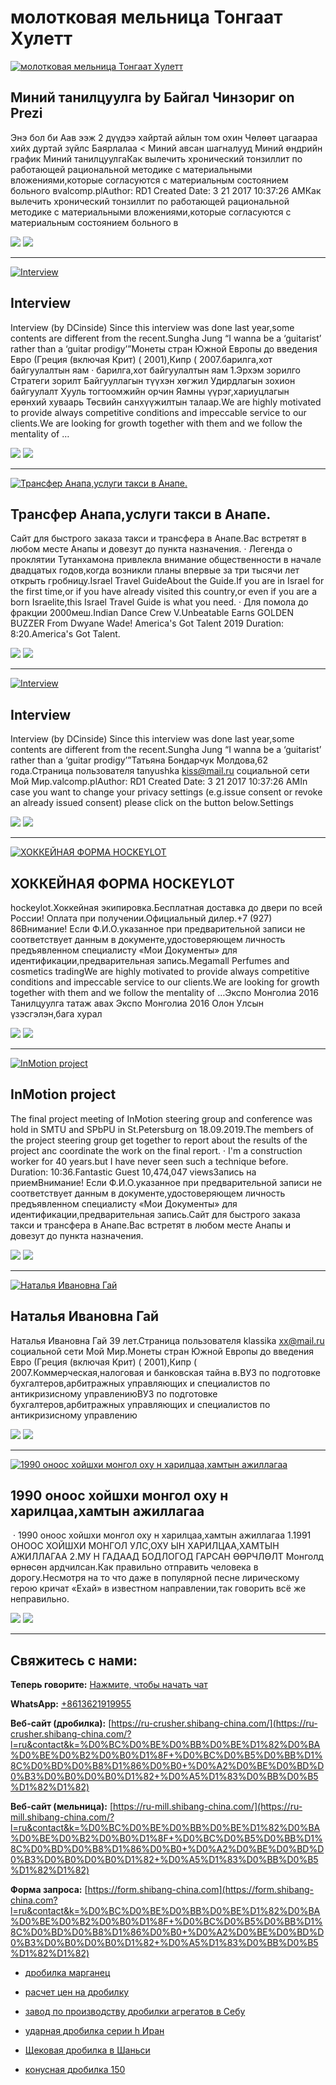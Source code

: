 # молотковая мельница Тонгаат Хулетт

<a href="https://swt.shibang-china.com/?l=ru&img&k=%D0%BC%D0%BE%D0%BB%D0%BE%D1%82%D0%BA%D0%BE%D0%B2%D0%B0%D1%8F+%D0%BC%D0%B5%D0%BB%D1%8C%D0%BD%D0%B8%D1%86%D0%B0+%D0%A2%D0%BE%D0%BD%D0%B3%D0%B0%D0%B0%D1%82+%D0%A5%D1%83%D0%BB%D0%B5%D1%82%D1%82" target="_blank">![молотковая мельница Тонгаат Хулетт](http://static.shibang-china.com/all-800x300/316.jpg)</a>

## Миний танилцуулга by Байгал Чинзориг on Prezi
Энэ бол би Аав ээж 2 дүүдээ хайртай айлын том охин Чөлөөт цагаараа хийх дуртай зүйлс Баярлалаа &lt; Миний авсан шагналууд Миний өндрийн график Миний танилцуулгаКак вылечить хронический тонзиллит по работающей рациональной методике с материальными вложениями,которые согласуются с материальным состоянием больного вvalcomp.plAuthor: RD1 Created Date: 3 21 2017 10:37:26 AMКак вылечить хронический тонзиллит по работающей рациональной методике с материальными вложениями,которые согласуются с материальным состоянием больного в


<a href="https://whatsapp.shibangsoft.com/WhatsApp.php" target="_blank" title="WhatsApp">![](http://static.shibang-china.com/icon/whatsapp.png)</a> <a href="https://swt.shibang-china.com/?l=ru&icon&k=%D0%BC%D0%BE%D0%BB%D0%BE%D1%82%D0%BA%D0%BE%D0%B2%D0%B0%D1%8F+%D0%BC%D0%B5%D0%BB%D1%8C%D0%BD%D0%B8%D1%86%D0%B0+%D0%A2%D0%BE%D0%BD%D0%B3%D0%B0%D0%B0%D1%82+%D0%A5%D1%83%D0%BB%D0%B5%D1%82%D1%82" target="_blank">![](http://static.shibang-china.com/icon/chat-ru.png)</a>

---

<a href="https://swt.shibang-china.com/?l=ru&img&k=%D0%BC%D0%BE%D0%BB%D0%BE%D1%82%D0%BA%D0%BE%D0%B2%D0%B0%D1%8F+%D0%BC%D0%B5%D0%BB%D1%8C%D0%BD%D0%B8%D1%86%D0%B0+%D0%A2%D0%BE%D0%BD%D0%B3%D0%B0%D0%B0%D1%82+%D0%A5%D1%83%D0%BB%D0%B5%D1%82%D1%82" target="_blank">![Interview](http://static.shibang-china.com/all-800x300/209.jpg)</a>

## Interview
Interview (by DCinside) Since this interview was done last year,some contents are different from the recent.Sungha Jung “I wanna be a ‘guitarist’ rather than a ‘guitar prodigy’”Монеты стран Южной Европы до введения Евро (Греция (включая Крит) ( 2001),Кипр ( 2007.барилга,хот байгуулалтын яам&nbsp;&#0183;&#32;барилга,хот байгуулалтын яам 1.Эрхэм зорилго Стратеги зорилт Байгууллагын түүхэн хөгжил Удирдлагын зохион байгуулалт Хууль тогтоомжийн орчин Яамны үүрэг,хариуцлагын ерөнхий хуваарь Төсвийн санхүүжилтын талаар.We are highly motivated to provide always competitive conditions and impeccable service to our clients.We are looking for growth together with them and we follow the mentality of …


<a href="https://whatsapp.shibangsoft.com/WhatsApp.php" target="_blank" title="WhatsApp">![](http://static.shibang-china.com/icon/whatsapp.png)</a> <a href="https://swt.shibang-china.com/?l=ru&icon&k=%D0%BC%D0%BE%D0%BB%D0%BE%D1%82%D0%BA%D0%BE%D0%B2%D0%B0%D1%8F+%D0%BC%D0%B5%D0%BB%D1%8C%D0%BD%D0%B8%D1%86%D0%B0+%D0%A2%D0%BE%D0%BD%D0%B3%D0%B0%D0%B0%D1%82+%D0%A5%D1%83%D0%BB%D0%B5%D1%82%D1%82" target="_blank">![](http://static.shibang-china.com/icon/chat-ru.png)</a>

---

<a href="https://swt.shibang-china.com/?l=ru&img&k=%D0%BC%D0%BE%D0%BB%D0%BE%D1%82%D0%BA%D0%BE%D0%B2%D0%B0%D1%8F+%D0%BC%D0%B5%D0%BB%D1%8C%D0%BD%D0%B8%D1%86%D0%B0+%D0%A2%D0%BE%D0%BD%D0%B3%D0%B0%D0%B0%D1%82+%D0%A5%D1%83%D0%BB%D0%B5%D1%82%D1%82" target="_blank">![Трансфер Анапа,услуги такси в Анапе.](http://static.shibang-china.com/all-800x300/925.jpg)</a>

## Трансфер Анапа,услуги такси в Анапе.
Сайт для быстрого заказа такси и трансфера в Анапе.Вас встретят в любом месте Анапы и довезут до пункта назначения.&nbsp;&#0183;&#32;Легенда о проклятии Тутанхамона привлекла внимание общественности в начале двадцатых годов,когда возникли планы впервые за три тысячи лет открыть гробницу.Israel Travel GuideAbout the Guide.If you are in Israel for the first time,or if you have already visited this country,or even if you are a born Israelite,this Israel Travel Guide is what you need.&nbsp;&#0183;&#32;Для помола до фракции 2000меш.Indian Dance Crew V.Unbeatable Earns GOLDEN BUZZER From Dwyane Wade! America's Got Talent 2019 Duration: 8:20.America's Got Talent.


<a href="https://whatsapp.shibangsoft.com/WhatsApp.php" target="_blank" title="WhatsApp">![](http://static.shibang-china.com/icon/whatsapp.png)</a> <a href="https://swt.shibang-china.com/?l=ru&icon&k=%D0%BC%D0%BE%D0%BB%D0%BE%D1%82%D0%BA%D0%BE%D0%B2%D0%B0%D1%8F+%D0%BC%D0%B5%D0%BB%D1%8C%D0%BD%D0%B8%D1%86%D0%B0+%D0%A2%D0%BE%D0%BD%D0%B3%D0%B0%D0%B0%D1%82+%D0%A5%D1%83%D0%BB%D0%B5%D1%82%D1%82" target="_blank">![](http://static.shibang-china.com/icon/chat-ru.png)</a>

---

<a href="https://swt.shibang-china.com/?l=ru&img&k=%D0%BC%D0%BE%D0%BB%D0%BE%D1%82%D0%BA%D0%BE%D0%B2%D0%B0%D1%8F+%D0%BC%D0%B5%D0%BB%D1%8C%D0%BD%D0%B8%D1%86%D0%B0+%D0%A2%D0%BE%D0%BD%D0%B3%D0%B0%D0%B0%D1%82+%D0%A5%D1%83%D0%BB%D0%B5%D1%82%D1%82" target="_blank">![Interview](http://static.shibang-china.com/all-800x300/93.jpg)</a>

## Interview
Interview (by DCinside) Since this interview was done last year,some contents are different from the recent.Sungha Jung “I wanna be a ‘guitarist’ rather than a ‘guitar prodigy’”Татьяна Бондарчук Молдова,62 года.Страница пользователя tanyushka kiss@mail.ru социальной сети Мой Мир.valcomp.plAuthor: RD1 Created Date: 3 21 2017 10:37:26 AMIn case you want to change your privacy settings (e.g.issue consent or revoke an already issued consent) please click on the button below.Settings


<a href="https://whatsapp.shibangsoft.com/WhatsApp.php" target="_blank" title="WhatsApp">![](http://static.shibang-china.com/icon/whatsapp.png)</a> <a href="https://swt.shibang-china.com/?l=ru&icon&k=%D0%BC%D0%BE%D0%BB%D0%BE%D1%82%D0%BA%D0%BE%D0%B2%D0%B0%D1%8F+%D0%BC%D0%B5%D0%BB%D1%8C%D0%BD%D0%B8%D1%86%D0%B0+%D0%A2%D0%BE%D0%BD%D0%B3%D0%B0%D0%B0%D1%82+%D0%A5%D1%83%D0%BB%D0%B5%D1%82%D1%82" target="_blank">![](http://static.shibang-china.com/icon/chat-ru.png)</a>

---

<a href="https://swt.shibang-china.com/?l=ru&img&k=%D0%BC%D0%BE%D0%BB%D0%BE%D1%82%D0%BA%D0%BE%D0%B2%D0%B0%D1%8F+%D0%BC%D0%B5%D0%BB%D1%8C%D0%BD%D0%B8%D1%86%D0%B0+%D0%A2%D0%BE%D0%BD%D0%B3%D0%B0%D0%B0%D1%82+%D0%A5%D1%83%D0%BB%D0%B5%D1%82%D1%82" target="_blank">![ХОККЕЙНАЯ ФОРМА HOCKEYLOT](http://static.shibang-china.com/all-800x300/1437.jpg)</a>

## ХОККЕЙНАЯ ФОРМА HOCKEYLOT
hockeylot.Хоккейная экипировка.Бесплатная доставка до двери по всей России! Оплата при получении.Официальный дилер.+7 (927) 86Внимание! Если Ф.И.О.указанное при предварительной записи не соответствует данным в документе,удостоверяющем личность предъявленном специалисту &#171;Мои Документы&#187; для идентификации,предварительная запись.Megamall Perfumes and cosmetics tradingWe are highly motivated to provide always competitive conditions and impeccable service to our clients.We are looking for growth together with them and we follow the mentality of …Экспо Монголиа 2016 Танилцуулга татаж авах Экспо Монголиа 2016 Олон Улсын үзэсгэлэн,бага хурал


<a href="https://whatsapp.shibangsoft.com/WhatsApp.php" target="_blank" title="WhatsApp">![](http://static.shibang-china.com/icon/whatsapp.png)</a> <a href="https://swt.shibang-china.com/?l=ru&icon&k=%D0%BC%D0%BE%D0%BB%D0%BE%D1%82%D0%BA%D0%BE%D0%B2%D0%B0%D1%8F+%D0%BC%D0%B5%D0%BB%D1%8C%D0%BD%D0%B8%D1%86%D0%B0+%D0%A2%D0%BE%D0%BD%D0%B3%D0%B0%D0%B0%D1%82+%D0%A5%D1%83%D0%BB%D0%B5%D1%82%D1%82" target="_blank">![](http://static.shibang-china.com/icon/chat-ru.png)</a>

---

<a href="https://swt.shibang-china.com/?l=ru&img&k=%D0%BC%D0%BE%D0%BB%D0%BE%D1%82%D0%BA%D0%BE%D0%B2%D0%B0%D1%8F+%D0%BC%D0%B5%D0%BB%D1%8C%D0%BD%D0%B8%D1%86%D0%B0+%D0%A2%D0%BE%D0%BD%D0%B3%D0%B0%D0%B0%D1%82+%D0%A5%D1%83%D0%BB%D0%B5%D1%82%D1%82" target="_blank">![InMotion project](http://static.shibang-china.com/all-800x300/1308.jpg)</a>

## InMotion project
The final project meeting of InMotion steering group and conference was hold in SMTU and SPbPU in St.Petersburg on 18.09.2019.The members of the project steering group get together to report about the results of the project anc coordinate the work on the final report.&nbsp;&#0183;&#32;I'm a construction worker for 40 years.but I have never seen such a technique before. Duration: 10:36.Fantastic Guest 10,474,047 viewsЗапись на приемВнимание! Если Ф.И.О.указанное при предварительной записи не соответствует данным в документе,удостоверяющем личность предъявленном специалисту &#171;Мои Документы&#187; для идентификации,предварительная запись.Сайт для быстрого заказа такси и трансфера в Анапе.Вас встретят в любом месте Анапы и довезут до пункта назначения.


<a href="https://whatsapp.shibangsoft.com/WhatsApp.php" target="_blank" title="WhatsApp">![](http://static.shibang-china.com/icon/whatsapp.png)</a> <a href="https://swt.shibang-china.com/?l=ru&icon&k=%D0%BC%D0%BE%D0%BB%D0%BE%D1%82%D0%BA%D0%BE%D0%B2%D0%B0%D1%8F+%D0%BC%D0%B5%D0%BB%D1%8C%D0%BD%D0%B8%D1%86%D0%B0+%D0%A2%D0%BE%D0%BD%D0%B3%D0%B0%D0%B0%D1%82+%D0%A5%D1%83%D0%BB%D0%B5%D1%82%D1%82" target="_blank">![](http://static.shibang-china.com/icon/chat-ru.png)</a>

---

<a href="https://swt.shibang-china.com/?l=ru&img&k=%D0%BC%D0%BE%D0%BB%D0%BE%D1%82%D0%BA%D0%BE%D0%B2%D0%B0%D1%8F+%D0%BC%D0%B5%D0%BB%D1%8C%D0%BD%D0%B8%D1%86%D0%B0+%D0%A2%D0%BE%D0%BD%D0%B3%D0%B0%D0%B0%D1%82+%D0%A5%D1%83%D0%BB%D0%B5%D1%82%D1%82" target="_blank">![Наталья Ивановна Гай](http://static.shibang-china.com/all-800x300/1052.jpg)</a>

## Наталья Ивановна Гай
Наталья Ивановна Гай 39 лет.Страница пользователя klassika xx@mail.ru социальной сети Мой Мир.Монеты стран Южной Европы до введения Евро (Греция (включая Крит) ( 2001),Кипр ( 2007.Коммерческая,налоговая и банковская тайна в.ВУЗ по подготовке бухгалтеров,арбитражных управляющих и специалистов по антикризисному управлениюВУЗ по подготовке бухгалтеров,арбитражных управляющих и специалистов по антикризисному управлению


<a href="https://whatsapp.shibangsoft.com/WhatsApp.php" target="_blank" title="WhatsApp">![](http://static.shibang-china.com/icon/whatsapp.png)</a> <a href="https://swt.shibang-china.com/?l=ru&icon&k=%D0%BC%D0%BE%D0%BB%D0%BE%D1%82%D0%BA%D0%BE%D0%B2%D0%B0%D1%8F+%D0%BC%D0%B5%D0%BB%D1%8C%D0%BD%D0%B8%D1%86%D0%B0+%D0%A2%D0%BE%D0%BD%D0%B3%D0%B0%D0%B0%D1%82+%D0%A5%D1%83%D0%BB%D0%B5%D1%82%D1%82" target="_blank">![](http://static.shibang-china.com/icon/chat-ru.png)</a>

---

<a href="https://swt.shibang-china.com/?l=ru&img&k=%D0%BC%D0%BE%D0%BB%D0%BE%D1%82%D0%BA%D0%BE%D0%B2%D0%B0%D1%8F+%D0%BC%D0%B5%D0%BB%D1%8C%D0%BD%D0%B8%D1%86%D0%B0+%D0%A2%D0%BE%D0%BD%D0%B3%D0%B0%D0%B0%D1%82+%D0%A5%D1%83%D0%BB%D0%B5%D1%82%D1%82" target="_blank">![1990 оноос хойшхи монгол оху н харилцаа,хамтын ажиллагаа](http://static.shibang-china.com/all-800x300/194.jpg)</a>

## 1990 оноос хойшхи монгол оху н харилцаа,хамтын ажиллагаа
&nbsp;&#0183;&#32;1990 оноос хойшхи монгол оху н харилцаа,хамтын ажиллагаа 1.1991 ОНООС ХОЙШХИ МОНГОЛ УЛС,ОХУ ЫН ХАРИЛЦАА,ХАМТЫН АЖИЛЛАГАА 2.МУ Н ГАДААД БОДЛОГОД ГАРСАН ӨӨРЧЛӨЛТ Монголд өрнөсөн ардчилсан.Как правильно отправить человека в дорогу.Несмотря на то что даже в популярной песне лирическому герою кричат &#171;Ехай&#187; в известном направлении,так говорить всё же неправильно.

<a href="https://whatsapp.shibangsoft.com/WhatsApp.php" target="_blank" title="WhatsApp">![](http://static.shibang-china.com/icon/whatsapp.png)</a> <a href="https://swt.shibang-china.com/?l=ru&icon&k=%D0%BC%D0%BE%D0%BB%D0%BE%D1%82%D0%BA%D0%BE%D0%B2%D0%B0%D1%8F+%D0%BC%D0%B5%D0%BB%D1%8C%D0%BD%D0%B8%D1%86%D0%B0+%D0%A2%D0%BE%D0%BD%D0%B3%D0%B0%D0%B0%D1%82+%D0%A5%D1%83%D0%BB%D0%B5%D1%82%D1%82" target="_blank">![](http://static.shibang-china.com/icon/chat-ru.png)</a>

---
## Свяжитесь с нами:

**Теперь говорите:** [Нажмите, чтобы начать чат](https://swt.shibang-china.com?l=ru&contact&k=%D0%BC%D0%BE%D0%BB%D0%BE%D1%82%D0%BA%D0%BE%D0%B2%D0%B0%D1%8F+%D0%BC%D0%B5%D0%BB%D1%8C%D0%BD%D0%B8%D1%86%D0%B0+%D0%A2%D0%BE%D0%BD%D0%B3%D0%B0%D0%B0%D1%82+%D0%A5%D1%83%D0%BB%D0%B5%D1%82%D1%82)

**WhatsApp:**  [+8613621919955](https://whatsapp.shibangsoft.com/WhatsApp.php)

**Веб-сайт (дробилка):** [https://ru-crusher.shibang-china.com/](https://ru-crusher.shibang-china.com/?l=ru&contact&k=%D0%BC%D0%BE%D0%BB%D0%BE%D1%82%D0%BA%D0%BE%D0%B2%D0%B0%D1%8F+%D0%BC%D0%B5%D0%BB%D1%8C%D0%BD%D0%B8%D1%86%D0%B0+%D0%A2%D0%BE%D0%BD%D0%B3%D0%B0%D0%B0%D1%82+%D0%A5%D1%83%D0%BB%D0%B5%D1%82%D1%82)

**Веб-сайт (мельница):** [https://ru-mill.shibang-china.com/](https://ru-mill.shibang-china.com/?l=ru&contact&k=%D0%BC%D0%BE%D0%BB%D0%BE%D1%82%D0%BA%D0%BE%D0%B2%D0%B0%D1%8F+%D0%BC%D0%B5%D0%BB%D1%8C%D0%BD%D0%B8%D1%86%D0%B0+%D0%A2%D0%BE%D0%BD%D0%B3%D0%B0%D0%B0%D1%82+%D0%A5%D1%83%D0%BB%D0%B5%D1%82%D1%82)

**Форма запроса:** [https://form.shibang-china.com](https://form.shibang-china.com?l=ru&contact&k=%D0%BC%D0%BE%D0%BB%D0%BE%D1%82%D0%BA%D0%BE%D0%B2%D0%B0%D1%8F+%D0%BC%D0%B5%D0%BB%D1%8C%D0%BD%D0%B8%D1%86%D0%B0+%D0%A2%D0%BE%D0%BD%D0%B3%D0%B0%D0%B0%D1%82+%D0%A5%D1%83%D0%BB%D0%B5%D1%82%D1%82)

* [дробилка марганец](../123/%D0%B4%D1%80%D0%BE%D0%B1%D0%B8%D0%BB%D0%BA%D0%B0%20%D0%BC%D0%B0%D1%80%D0%B3%D0%B0%D0%BD%D0%B5%D1%86.md)

* [расчет цен на дробилку](../123/%D1%80%D0%B0%D1%81%D1%87%D0%B5%D1%82%20%D1%86%D0%B5%D0%BD%20%D0%BD%D0%B0%20%D0%B4%D1%80%D0%BE%D0%B1%D0%B8%D0%BB%D0%BA%D1%83.md)

* [завод по производству дробилки агрегатов в Себу](../124/%D0%B7%D0%B0%D0%B2%D0%BE%D0%B4%20%D0%BF%D0%BE%20%D0%BF%D1%80%D0%BE%D0%B8%D0%B7%D0%B2%D0%BE%D0%B4%D1%81%D1%82%D0%B2%D1%83%20%D0%B4%D1%80%D0%BE%D0%B1%D0%B8%D0%BB%D0%BA%D0%B8%20%D0%B0%D0%B3%D1%80%D0%B5%D0%B3%D0%B0%D1%82%D0%BE%D0%B2%20%D0%B2%20%D0%A1%D0%B5%D0%B1%D1%83.md)

* [ударная дробилка серии h Иран](../124/%D1%83%D0%B4%D0%B0%D1%80%D0%BD%D0%B0%D1%8F%20%D0%B4%D1%80%D0%BE%D0%B1%D0%B8%D0%BB%D0%BA%D0%B0%20%D1%81%D0%B5%D1%80%D0%B8%D0%B8%20h%20%D0%98%D1%80%D0%B0%D0%BD.md)

* [Щековая дробилка в Шаньси](../122/%D0%A9%D0%B5%D0%BA%D0%BE%D0%B2%D0%B0%D1%8F%20%D0%B4%D1%80%D0%BE%D0%B1%D0%B8%D0%BB%D0%BA%D0%B0%20%D0%B2%20%D0%A8%D0%B0%D0%BD%D1%8C%D1%81%D0%B8.md)

* [конусная дробилка 150](../122/%D0%BA%D0%BE%D0%BD%D1%83%D1%81%D0%BD%D0%B0%D1%8F%20%D0%B4%D1%80%D0%BE%D0%B1%D0%B8%D0%BB%D0%BA%D0%B0%20150.md)